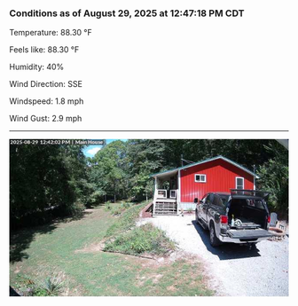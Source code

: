 ### Conditions as of August 29, 2025 at 12:47:18 PM CDT 

Temperature: 88.30 &deg;F

Feels like: 88.30 &deg;F

Humidity: 40%

Wind Direction: SSE

Windspeed: 1.8 mph

Wind Gust: 2.9 mph

---

<img src="./images/latest.jpeg"/>

